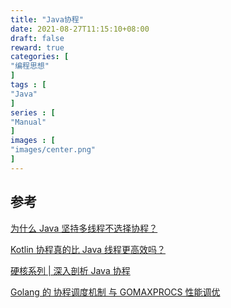 ```yaml
---
title: "Java协程"
date: 2021-08-27T11:15:10+08:00
draft: false
reward: true
categories: [
"编程思想"
]
tags : [
"Java"
]
series : [
"Manual"
]
images : [
"images/center.png"
]
---
```


[comment]: <> (# Java协程)



## 参考

[为什么 Java 坚持多线程不选择协程？](https://www.zhihu.com/question/332042250)

[Kotlin 协程真的比 Java 线程更高效吗？](https://segmentfault.com/a/1190000021548651)

[硬核系列 | 深入剖析 Java 协程](https://xie.infoq.cn/article/cef6d2931a54f85142d863db7)

[Golang 的 协程调度机制 与 GOMAXPROCS 性能调优](https://juejin.cn/post/6844903662553137165)

